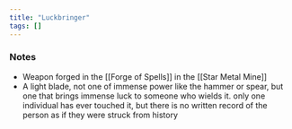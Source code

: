 ```yaml
---
title: "Luckbringer"
tags: []
---
```


### Notes

- Weapon forged in the [[Forge of Spells]] in the [[Star Metal Mine]]
- A light blade, not one of immense power like the hammer or spear, but one that brings immense luck to someone who wields it. only one individual has ever touched it, but there is no written record of the person as if they were struck from history